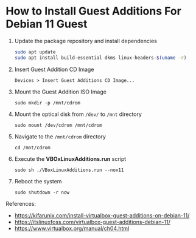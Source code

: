 # How to Install Guest Additions For Debian 11 Guest

1. Update the package repository and install dependencies

    ```bash
    sudo apt update
    sudo apt install build-essential dkms linux-headers-$(uname -r)
    ```
2. Insert Guest Addition CD Image

    ```
    Devices > Insert Guest Additions CD Image...
    ```

3. Mount the Guest Addition ISO Image

    ```
    sudo mkdir -p /mnt/cdrom
    ```

4. Mount the optical disk from `/dev/` to `/mnt` directory

    ```
    sudo mount /dev/cdrom /mnt/cdrom
    ```

5. Navigate to the `/mnt/cdrom` directory

    ```
    cd /mnt/cdrom
    ```

6. Execute the **VBOxLinuxAdditions.run** script

    ```
    sudo sh ./VBoxLinuxAdditions.run --nox11
    ```

7. Reboot the system

    ```
    sudo shutdown -r now
    ```

References:
- https://kifarunix.com/install-virtualbox-guest-additions-on-debian-11/
- https://itslinuxfoss.com/virtualbox-guest-additions-debian-11/
- https://www.virtualbox.org/manual/ch04.html